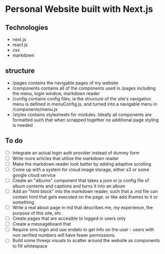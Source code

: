 # Personal Website built with Next.js


## Technologies
- next.js
- react.js
- css
- markdown

## structure
- /pages contains the navigable pages of my website
- /components contains all of the components used in /pages including the menu, login window, markdown reader 
- /config contains config files, ie the structure of the site's navigation menu is defined in menuConfig.js, and turned into a navigable menu in /components/menu.js
- /styles contains stylesheets for modules. Ideally all components are formatted such that when scrapped together no additional page styling is needed

## To do

-[ ] Integrate an actual login auth provider instead of dummy form
-[ ] Write more articles that utilize the markdown reader 
-[ ] Make the markdown reader look better by adding adaptive scrolling
-[ ] Come up with a system for cloud image storage, either s3 or some google cloud service
-[ ] Create an "albums" component that takes a json or js config file of album contents and captions and turns it into an album 
-[ ] Add an "html block" into the markdown reader, such that a .md file can contain html that gets executed on the page. or like add iframes to it or something
-[ ] Write a real about page in md that describes me, my experience, the purpose of this site, etc
-[ ] Create pages that are accesible to logged in users only
-[ ] Create a messageboard that 
-[ ] Require sms login and use endato to get info on the user - users with non verified numbers will have fewer permissions.
-[ ] Build some threejs visuals to scatter around the website as components to fill whitespace
